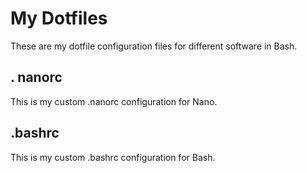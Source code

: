 # My Dotfiles
These are my dotfile configuration files for different software in Bash.
## . nanorc
This is my custom .nanorc configuration for Nano.
## .bashrc
This is my custom .bashrc configuration for Bash.
